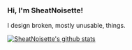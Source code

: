 ### Hi, I'm SheatNoisette!

I design broken, mostly unusable, things.

[![SheatNoisette's github stats](https://github-readme-stats.vercel.app/api?username=SheatNoisette)](https://github.com/anuraghazra/github-readme-stats)

<!--
**SheatNoisette/SheatNoisette** is a ✨ _special_ ✨ repository because its `README.md` (this file) appears on your GitHub profile.

Here are some ideas to get you started:

- 🔭 I’m currently working on ...
- 🌱 I’m currently learning ...
- 👯 I’m looking to collaborate on ...
- 🤔 I’m looking for help with ...
- 💬 Ask me about ...
- 📫 How to reach me: ...
- 😄 Pronouns: ...
- ⚡ Fun fact: ...
-->
